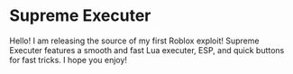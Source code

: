 # Supreme Executer
Hello! I am releasing the source of my first Roblox exploit! Supreme Executer features a smooth and fast Lua executer, ESP, and quick buttons for fast tricks. I hope you enjoy!
